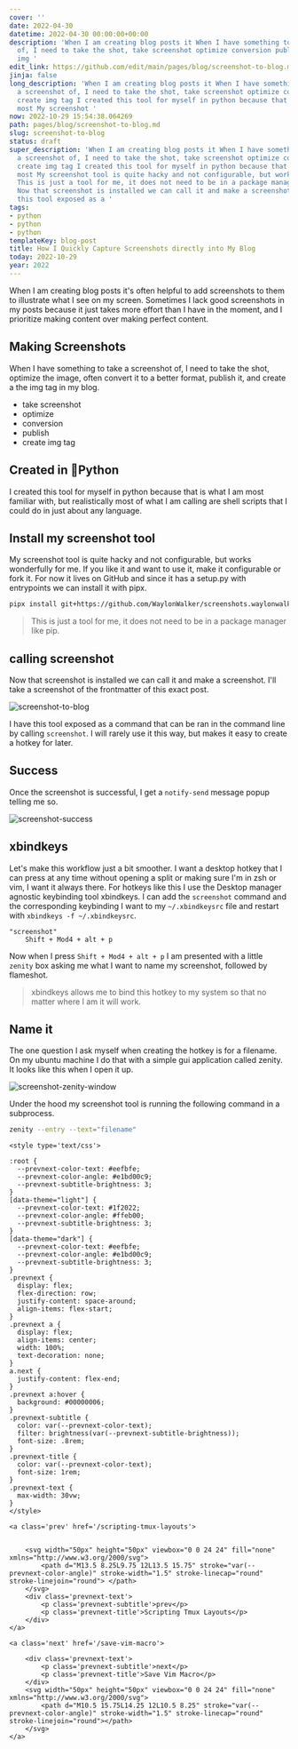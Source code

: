```yaml
---
cover: ''
date: 2022-04-30
datetime: 2022-04-30 00:00:00+00:00
description: 'When I am creating blog posts it When I have something to take a screenshot
  of, I need to take the shot, take screenshot optimize conversion publish create
  img '
edit_link: https://github.com/edit/main/pages/blog/screenshot-to-blog.md
jinja: false
long_description: 'When I am creating blog posts it When I have something to take
  a screenshot of, I need to take the shot, take screenshot optimize conversion publish
  create img tag I created this tool for myself in python because that is what I am
  most My screenshot '
now: 2022-10-29 15:54:38.064269
path: pages/blog/screenshot-to-blog.md
slug: screenshot-to-blog
status: draft
super_description: 'When I am creating blog posts it When I have something to take
  a screenshot of, I need to take the shot, take screenshot optimize conversion publish
  create img tag I created this tool for myself in python because that is what I am
  most My screenshot tool is quite hacky and not configurable, but works wonderfully
  This is just a tool for me, it does not need to be in a package manager like pip.
  Now that screenshot is installed we can call it and make a screenshot.  I I have
  this tool exposed as a '
tags:
- python
- python
- python
templateKey: blog-post
title: How I Quickly Capture Screenshots directly into My Blog
today: 2022-10-29
year: 2022
---
```


When I am creating blog posts it's often helpful to add screenshots to them to
illustrate what I see on my screen.  Sometimes I lack good screenshots in my
posts because it just takes more effort than I have in the moment, and I
prioritize making content over making perfect content.

## Making Screenshots

When I have something to take a screenshot of, I need to take the shot,
optimize the image, often convert it to a better format, publish it, and
create a the img tag in my blog.

* take screenshot
* optimize
* conversion
* publish
* create img tag

## Created in 🐍Python

I created this tool for myself in python because that is what I am most
familiar with, but realistically most of what I am calling are shell scripts
that I could do in just about any language.

## Install my screenshot tool

My screenshot tool is quite hacky and not configurable, but works wonderfully
for me. If you like it and want to use it, make it configurable or fork it.
For now it lives on GitHub and since it has a setup.py with entrypoints we can
install it with pipx.

``` bash
pipx install git+https://github.com/WaylonWalker/screenshots.waylonwalker.com
```

> This is just a tool for me, it does not need to be in a package manager like pip.

## calling screenshot

Now that screenshot is installed we can call it and make a screenshot.  I'll
take a screenshot of the frontmatter of this exact post.

![screenshot-to-blog](https://screenshots.waylonwalker.com/screenshot-to-blog.webp)

I have this tool exposed as a command that can be ran in the command line by
calling `screenshot`.  I will rarely use it this way, but makes it easy to
create a hotkey for later.

## Success

Once the screenshot is successful, I get a `notify-send` message popup telling me so.

![screenshot-success](https://screenshots.waylonwalker.com/screenshot-success.webp)

## xbindkeys

Let's make this workflow just a bit smoother.  I want a desktop hotkey that I
can press at any time without opening a split or making sure I'm in zsh or vim,
I want it always there.  For hotkeys like this I use the Desktop manager
agnostic keybinding tool xbindkeys.  I can add the `screenshot` command and the
corresponding keybinding I want to my `~/.xbindkeysrc` file and restart with
`xbindkeys -f ~/.xbindkeysrc`.

```
"screenshot"
    Shift + Mod4 + alt + p
```

Now when I press `Shift + Mod4 + alt + p` I am presented with a little `zenity`
box asking me what I want to name my screenshot, followed by flameshot.

> xbindkeys allows me to bind this hotkey to my system so that no matter where
> I am it will work.

## Name it

The one question I ask myself when creating the hotkey is for a filename.  On
my ubuntu machine I do that with a simple gui application called zenity.  It
looks like this when I open it up.

![screenshot-zenity-window](https://screenshots.waylonwalker.com/screenshot-zenity-window.webp)

Under the hood my screenshot tool is running the following command in a subprocess.

```bash
zenity --entry --text="filename"
```
<div class='prevnext'>

    <style type='text/css'>

    :root {
      --prevnext-color-text: #eefbfe;
      --prevnext-color-angle: #e1bd00c9;
      --prevnext-subtitle-brightness: 3;
    }
    [data-theme="light"] {
      --prevnext-color-text: #1f2022;
      --prevnext-color-angle: #ffeb00;
      --prevnext-subtitle-brightness: 3;
    }
    [data-theme="dark"] {
      --prevnext-color-text: #eefbfe;
      --prevnext-color-angle: #e1bd00c9;
      --prevnext-subtitle-brightness: 3;
    }
    .prevnext {
      display: flex;
      flex-direction: row;
      justify-content: space-around;
      align-items: flex-start;
    }
    .prevnext a {
      display: flex;
      align-items: center;
      width: 100%;
      text-decoration: none;
    }
    a.next {
      justify-content: flex-end;
    }
    .prevnext a:hover {
      background: #00000006;
    }
    .prevnext-subtitle {
      color: var(--prevnext-color-text);
      filter: brightness(var(--prevnext-subtitle-brightness));
      font-size: .8rem;
    }
    .prevnext-title {
      color: var(--prevnext-color-text);
      font-size: 1rem;
    }
    .prevnext-text {
      max-width: 30vw;
    }
    </style>
    
    <a class='prev' href='/scripting-tmux-layouts'>
    

        <svg width="50px" height="50px" viewbox="0 0 24 24" fill="none" xmlns="http://www.w3.org/2000/svg">
            <path d="M13.5 8.25L9.75 12L13.5 15.75" stroke="var(--prevnext-color-angle)" stroke-width="1.5" stroke-linecap="round" stroke-linejoin="round"> </path>
        </svg>
        <div class='prevnext-text'>
            <p class='prevnext-subtitle'>prev</p>
            <p class='prevnext-title'>Scripting Tmux Layouts</p>
        </div>
    </a>
    
    <a class='next' href='/save-vim-macro'>
    
        <div class='prevnext-text'>
            <p class='prevnext-subtitle'>next</p>
            <p class='prevnext-title'>Save Vim Macro</p>
        </div>
        <svg width="50px" height="50px" viewbox="0 0 24 24" fill="none" xmlns="http://www.w3.org/2000/svg">
            <path d="M10.5 15.75L14.25 12L10.5 8.25" stroke="var(--prevnext-color-angle)" stroke-width="1.5" stroke-linecap="round" stroke-linejoin="round"></path>
        </svg>
    </a>
  </div>